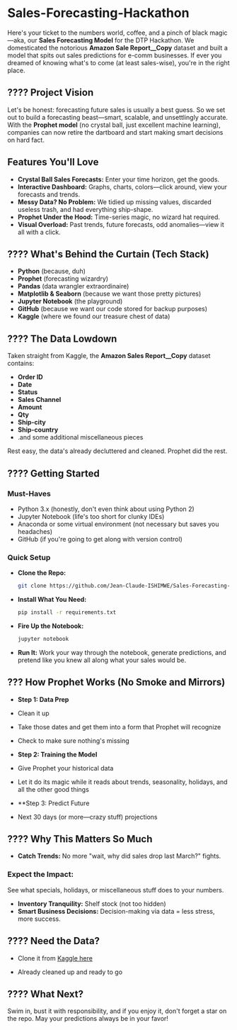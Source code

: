 # Sales-Forecasting-Hackathon

Here's your ticket to the numbers world, coffee, and a pinch of black magic—aka, our **Sales Forecasting Model** for the DTP Hackathon. We domesticated the notorious **Amazon Sale Report__Copy** dataset and built a model that spits out sales predictions for e-comm businesses. If ever you dreamed of knowing what's to come (at least sales-wise), you're in the right place.


## ???? Project Vision

Let's be honest: forecasting future sales is usually a best guess. So we set out to build a forecasting beast—smart, scalable, and unsettlingly accurate. With the **Prophet model** (no crystal ball, just excellent machine learning), companies can now retire the dartboard and start making smart decisions on hard fact.


 

## Features You'll Love

- **Crystal Ball Sales Forecasts:** Enter your time horizon, get the goods.
- **Interactive Dashboard:** Graphs, charts, colors—click around, view your forecasts and trends.
- **Messy Data? No Problem:** We tidied up missing values, discarded useless trash, and had everything ship-shape.
- **Prophet Under the Hood:** Time-series magic, no wizard hat required.
- **Visual Overload:** Past trends, future forecasts, odd anomalies—view it all with a click.


## ????️ What's Behind the Curtain (Tech Stack)

- **Python** (because, duh)
- **Prophet** (forecasting wizardry)
- **Pandas** (data wrangler extraordinaire)
- **Matplotlib & Seaborn** (because we want those pretty pictures)
- **Jupyter Notebook** (the playground)
- **GitHub** (because we want our code stored for backup purposes)
- **Kaggle** (where we found our treasure chest of data)


## ???? The Data Lowdown

Taken straight from Kaggle, the **Amazon Sales Report__Copy** dataset contains:
- **Order ID**
- **Date**
- **Status**
- **Sales Channel**
- **Amount**
- **Qty**
- **Ship-city**
- **Ship-country**
- .and some additional miscellaneous pieces

Rest easy, the data's already decluttered and cleaned. Prophet did the rest.


## ???? Getting Started

### Must-Haves

- Python 3.x (honestly, don't even think about using Python 2)
- Jupyter Notebook (life's too short for clunky IDEs)
- Anaconda or some virtual environment (not necessary but saves you headaches)
- GitHub (if you're going to get along with version control)

### Quick Setup

- **Clone the Repo:**
  ```bash
  git clone https://github.com/Jean-Claude-ISHIMWE/Sales-Forecasting-Hackathon.git
  ```
- **Install What You Need:**
  ```bash
  pip install -r requirements.txt
  ```
- **Fire Up the Notebook:**
  ```bash
  jupyter notebook
  ```
- **Run It:** Work your way through the notebook, generate predictions, and pretend like you knew all along what your sales would be.
  
## ??? How Prophet Works (No Smoke and Mirrors)

- **Step 1: Data Prep**

- Clean it up

- Take those dates and get them into a form that Prophet will recognize
- Check to make sure nothing's missing
- **Step 2: Training the Model**
- Give Prophet your historical data

- Let it do its magic while it reads about trends, seasonality, holidays, and all the other good things
- **Step 3: Predict Future
- Next 30 days (or more—crazy stuff) projections


## ???? Why This Matters So Much
- **Catch Trends:** No more "wait, why did sales drop last March?" fights.

### Expect the Impact:
See what specials, holidays, or miscellaneous stuff does to your numbers.
- **Inventory Tranquility:** Shelf stock (not too hidden)
- **Smart Business Decisions:** Decision-making via data = less stress, more success.

## ???? Need the Data?
- Clone it from [Kaggle here](https://www.kaggle.com/datasets/karkavelrajaj/amazon-sales-dataset)

- Already cleaned up and ready to go

## ???? What Next?
Swim in, bust it with responsibility, and if you enjoy it, don't forget a star on the repo. May your predictions always be in your favor!

